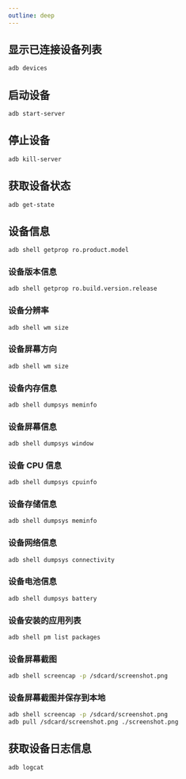 ```yaml
---
outline: deep
---
```


## 显示已连接设备列表

```bash
adb devices
```

## 启动设备

```bash
adb start-server
```

## 停止设备

```bash
adb kill-server
```

## 获取设备状态

```bash
adb get-state
```

## 设备信息

```bash
adb shell getprop ro.product.model
```

### 设备版本信息

```bash
adb shell getprop ro.build.version.release
```

### 设备分辨率

```bash
adb shell wm size
```

### 设备屏幕方向

```bash
adb shell wm size
```

### 设备内存信息

```bash
adb shell dumpsys meminfo
```

### 设备屏幕信息

```bash
adb shell dumpsys window
```

### 设备 CPU 信息

```bash
adb shell dumpsys cpuinfo
```

### 设备存储信息

```bash
adb shell dumpsys meminfo
```

### 设备网络信息

```bash
adb shell dumpsys connectivity
```

### 设备电池信息

```bash
adb shell dumpsys battery
```

### 设备安装的应用列表

```bash
adb shell pm list packages
```

### 设备屏幕截图

```bash
adb shell screencap -p /sdcard/screenshot.png
```

### 设备屏幕截图并保存到本地

```bash
adb shell screencap -p /sdcard/screenshot.png
adb pull /sdcard/screenshot.png ./screenshot.png
```

## 获取设备日志信息

```bash
adb logcat 
```
